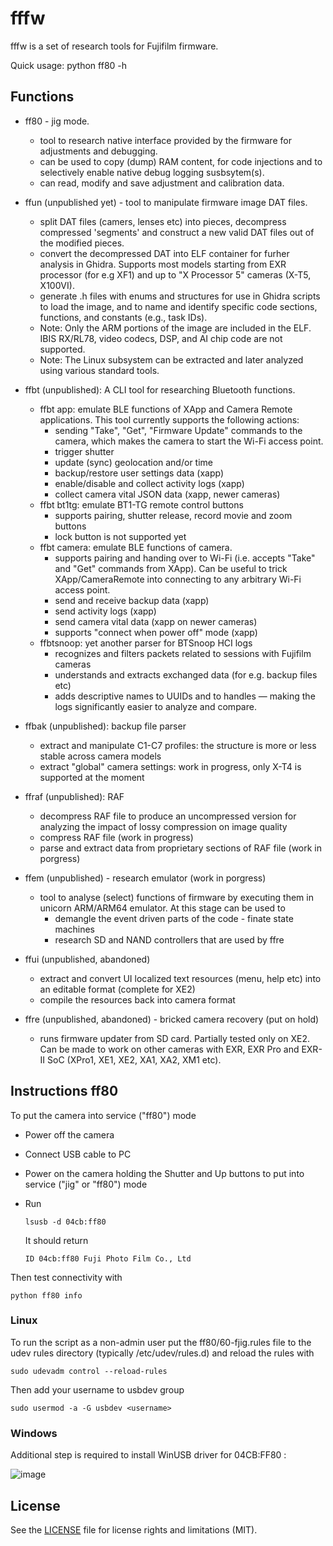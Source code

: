 # fffw

fffw is a set of research tools for Fujifilm firmware.

Quick usage: python ff80 -h

## Functions

- ff80 - jig mode.
  - tool to research native interface provided by the firmware for adjustments and debugging.
  - can be used to copy (dump) RAM content, for code injections and to selectively enable native debug logging susbsytem(s). 
  - can read, modify and save adjustment and calibration data.

- ffun (unpublished yet) - tool to manipulate firmware image DAT files. 
  - split DAT files (camers, lenses etc) into pieces, decompress compressed 'segments' and construct a new valid DAT files out of the modified pieces. 
  - convert the decompressed DAT into ELF container for furher analysis in Ghidra. Supports most models starting from EXR processor (for e.g XF1) and up to "X Processor 5" cameras (X-T5, X100VI).
  - generate .h files with enums and structures for use in Ghidra scripts to load the image, and to name and identify specific code sections, functions, and constants (e.g., task IDs).
  - Note: Only the ARM portions of the image are included in the ELF. IBIS RX/RL78, video codecs, DSP, and AI chip code are not supported.
  - Note: The Linux subsystem can be extracted and later analyzed using various standard tools.

- ffbt (unpublished): A CLI tool for researching Bluetooth functions.
  - ffbt app: emulate BLE functions of XApp and Camera Remote applications. This tool currently supports the following actions:
    - sending "Take", "Get", "Firmware Update" commands to the camera, which makes the camera to start the Wi-Fi access point.
    - trigger shutter
    - update (sync) geolocation and/or time
    - backup/restore user settings data (xapp)
    - enable/disable and collect activity logs (xapp)
    - collect camera vital JSON data (xapp, newer cameras)
  - ffbt bt1tg: emulate BT1-TG remote control buttons
    - supports pairing, shutter release, record movie and zoom buttons
    - lock button is not supported yet
  - ffbt camera: emulate BLE functions of camera. 
    - supports pairing and handing over to Wi-Fi (i.e. accepts "Take" and "Get" commands from XApp). Can be useful to trick XApp/CameraRemote into connecting to any arbitrary Wi-Fi access point.
    - send and receive backup data (xapp)
    - send activity logs (xapp)
    - send camera vital data (xapp on newer cameras)
    - supports "connect when power off" mode (xapp)
  - ffbtsnoop: yet another parser for BTSnoop HCI logs
    - recognizes and filters packets related to sessions with Fujifilm cameras
    - understands and extracts exchanged data (for e.g. backup files etc)
    - adds descriptive names to UUIDs and to handles — making the logs significantly easier to analyze and compare.

- ffbak (unpublished): backup file parser
    - extract and manipulate C1-C7 profiles: the structure is more or less stable across camera models
    - extract "global" camera settings: work in progress, only X-T4 is supported at the moment

- ffraf (unpublished): RAF 
   - decompress RAF file to produce an uncompressed version for analyzing the impact of lossy compression on image quality
   - compress RAF file (work in progress)
   - parse and extract data from proprietary sections of RAF file (work in porgress)

- ffem (unpublished) - research emulator (work in porgress)
  - tool to analyse (select) functions of firmware by executing them in unicorn ARM/ARM64 emulator. At this stage can be used to 
    - demangle the event driven parts of the code - finate state machines
    - research SD and NAND controllers that are used by ffre

- ffui (unpublished, abandoned)
  - extract and convert UI localized text resources (menu, help etc) into an editable format (complete for XE2)
  - compile the resources back into camera format

- ffre (unpublished, abandoned) - bricked camera recovery (put on hold)
  - runs firmware updater from SD card. Partially tested only on XE2. Can be made to work on other cameras with EXR, EXR Pro and EXR-II SoC (XPro1, XE1, XE2, XA1, XA2, XM1 etc).

## Instructions ff80

To put the camera into service ("ff80") mode 
  - Power off the camera
  - Connect USB cable to PC
  - Power on the camera holding the Shutter and Up buttons to put into service ("jig" or "ff80") mode
  - Run

      ```lsusb -d 04cb:ff80```

    It should return

      ```ID 04cb:ff80 Fuji Photo Film Co., Ltd```
   

Then test connectivity with
```
python ff80 info
```

### Linux

To run the script as a non-admin user put the ff80/60-fjig.rules file to the udev rules directory (typically /etc/udev/rules.d) and reload the rules with
```
sudo udevadm control --reload-rules
```

Then add your username to usbdev group

```sudo usermod -a -G usbdev <username>```

### Windows

Additional step is required to install WinUSB driver for 04CB:FF80 :

![image](https://github.com/user-attachments/assets/d4283128-ad91-4102-8ba1-ee36715b9ffb)


## License

See the [LICENSE](LICENSE.md) file for license rights and limitations (MIT).
